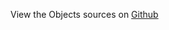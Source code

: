 
<!--
FrozenIsBool False
-->

View the Objects sources on [Github](https://github.com/Ledoux/ShareYourSystem/tree/master/ShareYourSystem/Readmer)

